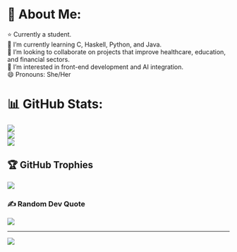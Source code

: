 
# 💫 About Me:
⭐ Currently a student. <br> 🌱 I’m currently learning C, Haskell, Python, and Java.<br>👯 I’m looking to collaborate on projects that improve healthcare, education, and financial sectors.<br>🤝 I’m interested in front-end development and AI integration.<br>😄 Pronouns: She/Her

# 📊 GitHub Stats:
![](https://github-readme-stats.vercel.app/api?username=KavJet&theme=dark&hide_border=true&include_all_commits=false&count_private=true)<br/>
![](https://github-readme-streak-stats.herokuapp.com/?user=KavJet&theme=dark&hide_border=true)<br/>
![](https://github-readme-stats.vercel.app/api/top-langs/?username=KavJet&theme=dark&hide_border=true&include_all_commits=false&count_private=true&layout=compact)

## 🏆 GitHub Trophies
![](https://github-profile-trophy.vercel.app/?username=KavJet&theme=radical&no-frame=false&no-bg=true&margin-w=4)

### ✍️ Random Dev Quote
![](https://quotes-github-readme.vercel.app/api?type=horizontal&theme=tokyonight)

---
[![](https://visitcount.itsvg.in/api?id=KavJet&icon=0&color=0)](https://visitcount.itsvg.in)
